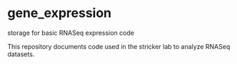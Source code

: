 # gene_expression
storage for basic RNASeq expression code

This repository documents code used in the stricker lab to analyze RNASeq datasets. 


